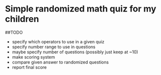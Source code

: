 # Simple randomized math quiz for my children

##TODO
- specify which operators to use in a given quiz
- specify number range to use in questions
- maybe specify number of questions (possibly just keep at ~10)
- make scoring system
- compare given answer to randomized questions
- report final score